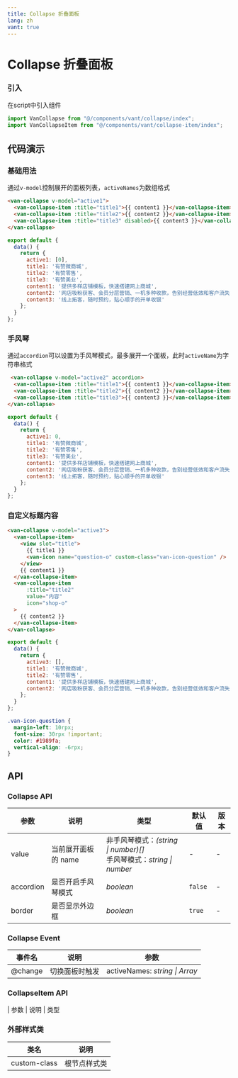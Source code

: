 ```yaml
---
title: Collapse 折叠面板
lang: zh
vant: true
---
```


# Collapse 折叠面板

### 引入

在script中引入组件

```js
import VanCollapse from "@/components/vant/collapse/index";
import VanCollapseItem from "@/components/vant/collapse-item/index";
```

## 代码演示

### 基础用法

通过`v-model`控制展开的面板列表，`activeNames`为数组格式

```html
<van-collapse v-model="active1">
  <van-collapse-item :title="title1">{{ content1 }}</van-collapse-item>
  <van-collapse-item :title="title2">{{ content2 }}</van-collapse-item>
  <van-collapse-item :title="title3" disabled>{{ content3 }}</van-collapse-item>
</van-collapse>
```

```js
export default {
  data() {
    return {
      active1: [0],
      title1: '有赞微商城',
      title2: '有赞零售',
      title3: '有赞美业',
      content1: '提供多样店铺模板，快速搭建网上商城',
      content2: '网店吸粉获客、会员分层营销、一机多种收款，告别经营低效和客户流失',
      content3: '线上拓客，随时预约，贴心顺手的开单收银'
    };
  }
};
```

### 手风琴

通过`accordion`可以设置为手风琴模式，最多展开一个面板，此时`activeName`为字符串格式

```html
 <van-collapse v-model="active2" accordion>
  <van-collapse-item :title="title1">{{ content1 }}</van-collapse-item>
  <van-collapse-item :title="title2">{{ content2 }}</van-collapse-item>
  <van-collapse-item :title="title3">{{ content3 }}</van-collapse-item>
</van-collapse>
```

```js
export default {
  data() {
    return {
      active1: 0,
      title1: '有赞微商城',
      title2: '有赞零售',
      title3: '有赞美业',
      content1: '提供多样店铺模板，快速搭建网上商城',
      content2: '网店吸粉获客、会员分层营销、一机多种收款，告别经营低效和客户流失',
      content3: '线上拓客，随时预约，贴心顺手的开单收银'
    };
  }
};
```

### 自定义标题内容

```html
<van-collapse v-model="active3">
  <van-collapse-item>
    <view slot="title">
      {{ title1 }}
      <van-icon name="question-o" custom-class="van-icon-question" />
    </view>
    {{ content1 }}
  </van-collapse-item>
  <van-collapse-item
      :title="title2"
      value="内容"
      icon="shop-o"
  >
    {{ content2 }}
  </van-collapse-item>
</van-collapse>
```

```js
export default {
  data() {
    return {
      active3: [],
      title1: '有赞微商城',
      title2: '有赞零售',
      content1: '提供多样店铺模板，快速搭建网上商城',
      content2: '网店吸粉获客、会员分层营销、一机多种收款，告别经营低效和客户流失'
    };
  }
};
```

``` css
.van-icon-question {
  margin-left: 10rpx;
  font-size: 30rpx !important;
  color: #1989fa;
  vertical-align: -6rpx;
}
```

## API

### Collapse API

| 参数 | 说明 | 类型 | 默认值 | 版本 |
|------|------|------|------|------|
| value | 当前展开面板的 name | 非手风琴模式：*(string \| number)[]*<br>手风琴模式：*string \| number* | - | - |
| accordion | 是否开启手风琴模式 | *boolean* | `false` | - |
| border | 是否显示外边框 | *boolean* | `true` | - |

### Collapse Event

| 事件名 | 说明 | 参数 |
|------|------|------|
| @change | 切换面板时触发 | activeNames: *string \| Array* |

### CollapseItem API

| 参数 | 说明 | 类型 

### 外部样式类

| 类名 | 说明 |
|-----------|-----------|
| custom-class | 根节点样式类 |